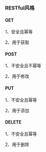 ### RESTful风格

#### GET

1、安全且幂等

2、用于获取

#### POST

1、不安全且不幂等

2、用于修改

#### PUT

1、不安全且幂等

2、用于添加

#### DELETE

1、不安全且幂等

2、用于删除